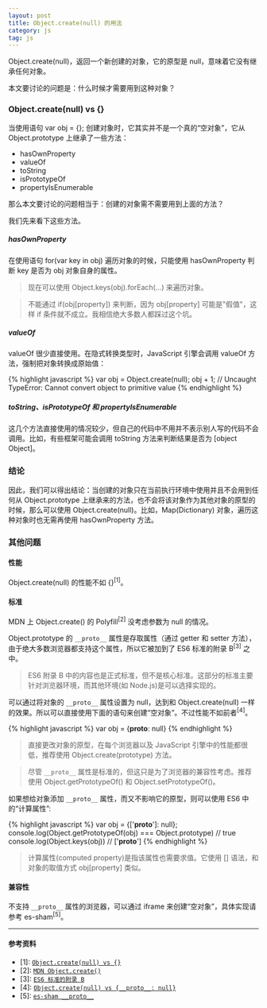```yaml
---
layout: post
title: Object.create(null) 的用法
category: js
tag: js
---
```


Object.create(null)，返回一个新创建的对象，它的原型是 null，意味着它没有继承任何对象。

本文要讨论的问题是：什么时候才需要用到这种对象？

### Object.create(null) vs {}

当使用语句 var obj = {}; 创建对象时，它其实并不是一个真的“空对象”，它从 Object.prototype 上继承了一些方法：

  * hasOwnProperty
  * valueOf
  * toString
  * isPrototypeOf
  * propertyIsEnumerable

那么本文要讨论的问题相当于：创建的对象需不需要用到上面的方法？

我们先来看下这些方法。

##### hasOwnProperty

在使用语句 for(var key in obj) 遍历对象的时候，只能使用 hasOwnProperty 判断 key 是否为 obj 对象自身的属性。

>现在可以使用 Object.keys(obj).forEach(...) 来遍历对象。

>不能通过 if(obj[property]) 来判断，因为 obj[property] 可能是"假值"，这样 if 条件就不成立。我相信绝大多数人都踩过这个坑。

##### valueOf

valueOf 很少直接使用。在隐式转换类型时，JavaScript 引擎会调用 valueOf 方法，强制把对象转换成原始值：

{% highlight javascript %}
var obj = Object.create(null);
obj + 1;
// Uncaught TypeError: Cannot convert object to primitive value
{% endhighlight %}

##### toString、isPrototypeOf 和 propertyIsEnumerable

这几个方法直接使用的情况较少，但自己的代码中不用并不表示别人写的代码不会调用。比如，有些框架可能会调用 toString 方法来判断结果是否为 [object Object]。

### 结论

因此，我们可以得出结论：当创建的对象只在当前执行环境中使用并且不会用到任何从 Object.prototype 上继承来的方法，也不会将该对象作为其他对象的原型的时候，那么可以使用 Object.create(null)。比如，Map(Dictionary) 对象，遍历这种对象时也无需再使用 hasOwnProperty 方法。

### 其他问题

#### 性能

Object.create(null) 的性能不如 {}<sup>\[1\]</sup>。

#### 标准

MDN 上 Object.create() 的 Polyfill<sup>\[2\]</sup> 没考虑参数为 null 的情况。

Object.prototype 的 `__proto__` 属性是存取属性（通过 getter 和 setter 方法），由于绝大多数浏览器都支持这个属性，所以它被加到了 ES6 标准的附录 B<sup>\[3\]</sup> 之中。

>ES6 附录 B 中的内容也是正式标准，但不是核心标准。这部分的标准主要针对浏览器环境，而其他环境(如 Node.js)是可以选择实现的。

可以通过将对象的 `__proto__` 属性设置为 null，达到和 Object.create(null) 一样的效果。所以可以直接使用下面的语句来创建“空对象”。不过性能不如前者<sup>\[4\]</sup>。

{% highlight javascript %}
var obj = {__proto__: null}
{% endhighlight %}

>直接更改对象的原型，在每个浏览器以及 JavaScript 引擎中的性能都很低，推荐使用 Object.create(prototype) 方法。

>尽管 `__proto__` 属性是标准的，但这只是为了浏览器的兼容性考虑。推荐使用 Object.getPrototypeOf() 和 Object.setPrototypeOf()。

如果想给对象添加 `__proto__` 属性，而又不影响它的原型，则可以使用 ES6 中的“计算属性”:

{% highlight javascript %}
var obj = {['__proto__']: null};
console.log(Object.getPrototypeOf(obj) === Object.prototype) // true
console.log(Object.keys(obj)) // ['__proto__']
{% endhighlight %}

>计算属性(computed property)是指该属性也需要求值。它使用 [] 语法，和对象的取值方式 obj[property] 类似。

#### 兼容性

不支持 `__proto__` 属性的浏览器，可以通过 iframe 来创建“空对象”，具体实现请参考 es-sham<sup>\[5\]</sup>。

---

#### 参考资料
* \[1\]: [`Object.create(null) vs {}`](https://jsperf.com/object-create-null-vs-literal/2)
* \[2\]: [`MDN Object.create()`](https://developer.mozilla.org/en-US/docs/Web/JavaScript/Reference/Global_Objects/Object/create)
* \[3\]: [`ES6 标准的附录 B`](http://www.ecma-international.org/ecma-262/6.0/#sec-additional-properties-of-the-object.prototype-object)
* \[4\]: [`Object.create(null) vs {__proto__: null}`](https://jsperf.com/object-create-null-vs-literal/24)
* \[5\]: [`es-sham __proto__`](https://github.com/es-shims/es5-shim/blob/master/es5-sham.js#LC195)


[1]: http://stackoverflow.com/questions/32262809/is-it-bad-practice-to-use-object-createnull-versus
[2]: http://ferrante.pl/frontend/javascript/objectcreate-history-and-memory-leaks/
[3]: http://javascript.crockford.com/prototypal.html
[4]: http://www.devthought.com/2012/01/18/an-object-is-not-a-hash/
[5]: http://www.2ality.com/2012/01/objects-as-maps.html
[6]: http://hax.iteye.com/blog/1663476
[7]: https://www.nczonline.net/blog/2008/07/10/naked-javascript-objects/
